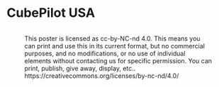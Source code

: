 # CubePilot USA

<figure><img src="../.gitbook/assets/CubePilot USA.jpg" alt=""><figcaption><p>This poster is licensed as cc-by-NC-nd 4.0. This means you can print and use this in its current format, but no commercial purposes, and no modifications, or no use of individual elements without contacting us for specific permission. You can print, publish, give away, display, etc.. <br>https://creativecommons.org/licenses/by-nc-nd/4.0/</p></figcaption></figure>
